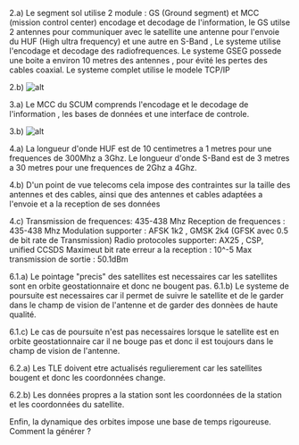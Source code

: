 2.a) Le segment sol utilise 2 module : GS (Ground segment) et MCC (mission control center) encodage et decodage de l'information, le GS  utilse 2 antennes pour communiquer avec le satellite une antenne pour l'envoie du HUF (High ultra frequency) et une autre en S-Band , Le systeme utilise l'encodage et decodage des radiofrequences. Le systeme GSEG possede une boite a environ 10 metres des antennes , pour évité les pertes des cables coaxial. Le systeme complet utilise le modele TCP/IP 

2.b) ![alt](2.b.png)

3.a) Le MCC du SCUM  comprends l'encodage et le decodage de l'information , les bases de données et une interface de controle. 

3.b) ![alt](3.b.png)

4.a) La longueur d'onde HUF est de 10 centimetres a 1 metres pour une frequences de 300Mhz a 3Ghz. 
Le longueur d'onde S-Band est de 3 metres a 30 metres pour une frequences de 2Ghz a 4Ghz.

4.b) D'un point de vue telecoms cela impose des contraintes sur la taille des antennes et des cables, ainsi que des antennes et cables adaptées a l'envoie et a la reception de ses données 

4.c) 
Transmission de frequences: 
435-438 Mhz
Reception de frequences : 
435-438 Mhz
Modulation supporter : 
AFSK 1k2 , GMSK 2k4 (GFSK avec 0.5 de bit rate de Transmission)
Radio protocoles supporter: AX25 , CSP, unified CCSDS
Maximeut bit rate erreur a la reception : 10^-5 
Max transmission de sortie : 50.1dBm

6.1.a) Le pointage "precis" des satellites est necessaires car les satellites sont en orbite geostationnaire et donc ne bougent pas. 
6.1.b) Le systeme de poursuite est necessaires car il permet de suivre le satellite et de le garder dans le champ de vision de l'antenne et de garder des donnèes de haute qualité. 

6.1.c) Le cas de poursuite n'est pas necessaires lorsque le satellite est en orbite geostationnaire car il ne bouge pas et donc il est toujours dans le champ de vision de l'antenne.

6.2.a)
Les TLE doivent etre actualisés regulierement car les satellites bougent et donc les coordonnées change.

6.2.b)
Les données propres a la station sont les coordonnées de la station et les coordonnées du satellite. 

Enfin, la dynamique des orbites impose une base de temps rigoureuse. Comment la générer ? 




